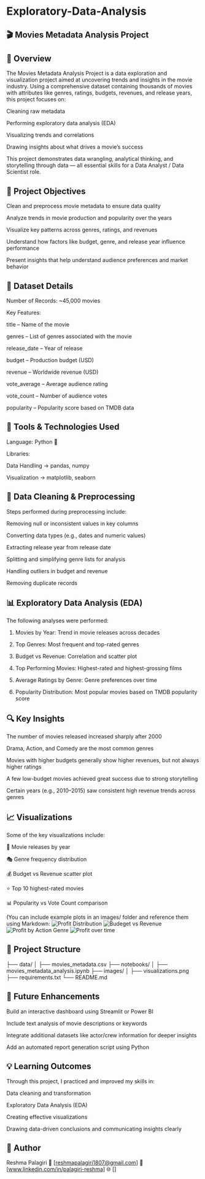 # Exploratory-Data-Analysis

## 🎬 Movies Metadata Analysis Project

## 📖 Overview

The Movies Metadata Analysis Project is a data exploration and visualization project aimed at uncovering trends and insights in the movie industry.
Using a comprehensive dataset containing thousands of movies with attributes like genres, ratings, budgets, revenues, and release years, this project focuses on:

Cleaning raw metadata

Performing exploratory data analysis (EDA)

Visualizing trends and correlations

Drawing insights about what drives a movie’s success


This project demonstrates data wrangling, analytical thinking, and storytelling through data — all essential skills for a Data Analyst / Data Scientist role.


## 🎯 Project Objectives

Clean and preprocess movie metadata to ensure data quality

Analyze trends in movie production and popularity over the years

Visualize key patterns across genres, ratings, and revenues

Understand how factors like budget, genre, and release year influence performance

Present insights that help understand audience preferences and market behavior


## 🧩 Dataset Details

Number of Records: ~45,000 movies

Key Features:

title – Name of the movie

genres – List of genres associated with the movie

release_date – Year of release

budget – Production budget (USD)

revenue – Worldwide revenue (USD)

vote_average – Average audience rating

vote_count – Number of audience votes

popularity – Popularity score based on TMDB data


## 🧠 Tools & Technologies Used

Language: Python 🐍

Libraries:

Data Handling → pandas, numpy

Visualization → matplotlib, seaborn


## 🧹 Data Cleaning & Preprocessing

Steps performed during preprocessing include:

Removing null or inconsistent values in key columns

Converting data types (e.g., dates and numeric values)

Extracting release year from release date

Splitting and simplifying genre lists for analysis

Handling outliers in budget and revenue

Removing duplicate records


## 📊 Exploratory Data Analysis (EDA)

The following analyses were performed:

1. Movies by Year: Trend in movie releases across decades


2. Top Genres: Most frequent and top-rated genres


3. Budget vs Revenue: Correlation and scatter plot


4. Top Performing Movies: Highest-rated and highest-grossing films


5. Average Ratings by Genre: Genre preferences over time


6. Popularity Distribution: Most popular movies based on TMDB popularity score


## 🔍 Key Insights

The number of movies released increased sharply after 2000

Drama, Action, and Comedy are the most common genres

Movies with higher budgets generally show higher revenues, but not always higher ratings

A few low-budget movies achieved great success due to strong storytelling

Certain years (e.g., 2010–2015) saw consistent high revenue trends across genres


## 📈 Visualizations

Some of the key visualizations include:

📆 Movie releases by year

🎭 Genre frequency distribution

💰 Budget vs Revenue scatter plot

⭐ Top 10 highest-rated movies

📊 Popularity vs Vote Count comparison


(You can include example plots in an images/ folder and reference them using Markdown:
![Profit Distribution](https://github.com/reshmapalagiri-ds/Exploratory-Data-Analysis-on-Movies-Metadata/blob/6d7d73f608b668bec493cb8bcf8d14baba53d125/ss%205.png)
![Budeget vs Revenue](https://github.com/reshmapalagiri-ds/Exploratory-Data-Analysis-on-Movies-Metadata/blob/57084871b1576536c0961813b5348ec8050a927a/ss%201.png)
![Profit by Action Genre](https://github.com/reshmapalagiri-ds/Exploratory-Data-Analysis-on-Movies-Metadata/blob/3e20fba665e4dc9f5e2914124573ec67ed5a0e3f/ss%202.png)
![Profit over time](https://github.com/reshmapalagiri-ds/Exploratory-Data-Analysis-on-Movies-Metadata/blob/0308f29e9674288e9792781b8b8a320da7732c23/ss%203.png)


## 📁 Project Structure

├── data/
│   ├── movies_metadata.csv
├── notebooks/
│   ├── movies_metadata_analysis.ipynb
├── images/
│   ├── visualizations.png
├── requirements.txt
└── README.md


## 🚀 Future Enhancements

Build an interactive dashboard using Streamlit or Power BI

Include text analysis of movie descriptions or keywords

Integrate additional datasets like actor/crew information for deeper insights

Add an automated report generation script using Python


## 💡 Learning Outcomes

Through this project, I practiced and improved my skills in:

Data cleaning and transformation

Exploratory Data Analysis (EDA)

Creating effective visualizations

Drawing data-driven conclusions and communicating insights clearly


## 👤 Author

Reshma Palagiri
📧 [reshmapalagiri1807@gmail.com]
💼 [www.linkedin.com/in/palagiri-reshma]
🌐 []



